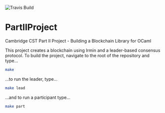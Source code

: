 ![Travis Build](https://travis-ci.com/CharlieCrisp/PartIIProject.svg?token=jFEDSGqrpzsJd3nc1tVx&branch=master)

# PartIIProject 
Cambridge CST Part II Project - Building a Blockchain Library for OCaml

This project creates a blockchain using Irmin and a leader-based consensus protocol. 
To build the project, navigate to the root of the repository and type...
```bash
make
```
...to run the leader, type...
```bash
make lead
```
...and to run a participant type...
```bash
make part
```

